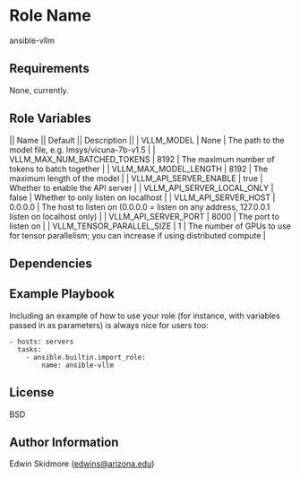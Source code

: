 Role Name
=========

ansible-vllm

Requirements
------------

None, currently.

Role Variables
--------------

|| Name || Default || Description ||
| VLLM_MODEL | None | The path to the model file, e.g. lmsys/vicuna-7b-v1.5 |
| VLLM_MAX_NUM_BATCHED_TOKENS | 8192 | The maximum number of tokens to batch together |
| VLLM_MAX_MODEL_LENGTH | 8192 | The maximum length of the model |
| VLLM_API_SERVER_ENABLE | true | Whether to enable the API server |
| VLLM_API_SERVER_LOCAL_ONLY | false | Whether to only listen on localhost |
| VLLM_API_SERVER_HOST | 0.0.0.0 | The host to listen on (0.0.0.0 = listen on any address, 127.0.0.1 listen on localhost only) |
| VLLM_API_SERVER_PORT | 8000 | The port to listen on |
| VLLM_TENSOR_PARALLEL_SIZE | 1 | The number of GPUs to use for tensor parallelism; you can increase if using distributed compute |

Dependencies
------------

Example Playbook
----------------

Including an example of how to use your role (for instance, with variables passed in as parameters) is always nice for users too:

    - hosts: servers
      tasks:
        - ansible.builtin.import_role: 
            name: ansible-vllm

License
-------

BSD

Author Information
------------------

Edwin Skidmore (edwins@arizona.edu)
